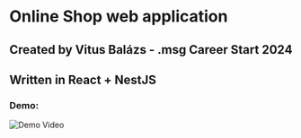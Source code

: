 # Online Shop web application

## Created by Vitus Balázs - .msg Career Start 2024

## Written in React + NestJS

### Demo:

![Demo Video](public/demo.gif)
